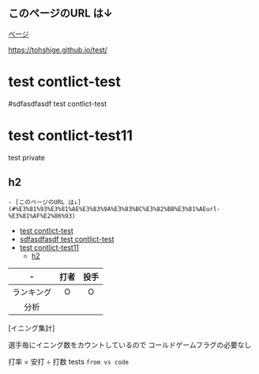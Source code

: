 ## このページのURL は↓
[ページ](https://tohshige.github.io/test/)

https://tohshige.github.io/test/

# test contlict-test
#sdfasdfasdf test contlict-test
# test contlict-test11
test private


## h2

<!-- TOC -->

    - [このページのURL は↓](#%E3%81%93%E3%81%AE%E3%83%9A%E3%83%BC%E3%82%B8%E3%81%AEurl-%E3%81%AF%E2%86%93)
- [test contlict-test](#test-contlict-test)
- [sdfasdfasdf test contlict-test](#sdfasdfasdf-test-contlict-test)
- [test contlict-test11](#test-contlict-test11)
    - [h2](#h2)

<!-- /TOC -->

| -     | 打者  | 投手  |
|:-------:|:-----:|:-----:|
| ランキング | O   | O   |
| 分析    |     |     |
[イニング集計]


選手毎にイニング数をカウントしているので
コールドゲームフラグの必要なし

打率 = 安打 ÷ 打数
tests
`from vs code`
